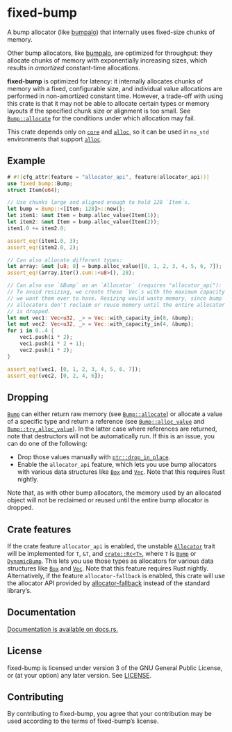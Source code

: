 fixed-bump
==========

A bump allocator (like [bumpalo]) that internally uses fixed-size chunks
of memory.

Other bump allocators, like [bumpalo], are optimized for throughput: they
allocate chunks of memory with exponentially increasing sizes, which
results in *amortized* constant-time allocations.

[bumpalo]: https://docs.rs/bumpalo

**fixed-bump** is optimized for latency: it internally allocates chunks of
memory with a fixed, configurable size, and individual value allocations
are performed in non-amortized constant time. However, a trade-off with
using this crate is that it may not be able to allocate certain types or
memory layouts if the specified chunk size or alignment is too small. See
[`Bump::allocate`] for the conditions under which allocation may fail.

This crate depends only on [`core`] and [`alloc`], so it can be used in
`no_std` environments that support [`alloc`].

[`core`]: https://doc.rust-lang.org/core/
[`alloc`]: https://doc.rust-lang.org/alloc/

Example
-------

```rust
# #![cfg_attr(feature = "allocator_api", feature(allocator_api))]
use fixed_bump::Bump;
struct Item(u64);

// Use chunks large and aligned enough to hold 128 `Item`s.
let bump = Bump::<[Item; 128]>::new();
let item1: &mut Item = bump.alloc_value(Item(1));
let item2: &mut Item = bump.alloc_value(Item(2));
item1.0 += item2.0;

assert_eq!(item1.0, 3);
assert_eq!(item2.0, 2);

// Can also allocate different types:
let array: &mut [u8; 8] = bump.alloc_value([0, 1, 2, 3, 4, 5, 6, 7]);
assert_eq!(array.iter().sum::<u8>(), 28);

// Can also use `&Bump` as an `Allocator` (requires "allocator_api"):
// To avoid resizing, we create these `Vec`s with the maximum capacity
// we want them ever to have. Resizing would waste memory, since bump
// allocators don't reclaim or reuse memory until the entire allocator
// is dropped.
let mut vec1: Vec<u32, _> = Vec::with_capacity_in(8, &bump);
let mut vec2: Vec<u32, _> = Vec::with_capacity_in(4, &bump);
for i in 0..4 {
    vec1.push(i * 2);
    vec1.push(i * 2 + 1);
    vec2.push(i * 2);
}

assert_eq!(vec1, [0, 1, 2, 3, 4, 5, 6, 7]);
assert_eq!(vec2, [0, 2, 4, 6]);
```

Dropping
--------

[`Bump`] can either return raw memory (see [`Bump::allocate`]) or allocate
a value of a specific type and return a reference (see
[`Bump::alloc_value`] and [`Bump::try_alloc_value`]). In the latter case
where references are returned, note that destructors will not be
automatically run. If this is an issue, you can do one of the following:

* Drop those values manually with [`ptr::drop_in_place`].
* Enable the `allocator_api` feature, which lets you use bump allocators
  with various data structures like [`Box`] and [`Vec`]. Note that this
  requires Rust nightly.

Note that, as with other bump allocators, the memory used by an allocated
object will not be reclaimed or reused until the entire bump allocator
is dropped.

Crate features
--------------

If the crate feature `allocator_api` is enabled, the unstable [`Allocator`]
trait will be implemented for `T`, `&T`, and [`crate::Rc<T>`], where `T` is
[`Bump`] or [`DynamicBump`]. This lets you use those types as allocators
for various data structures like [`Box`] and [`Vec`]. Note that this
feature requires Rust nightly. Alternatively, if the feature
`allocator-fallback` is enabled, this crate will use the allocator API
provided by [allocator-fallback] instead of the standard library’s.

[allocator-fallback]: https://docs.rs/allocator-fallback

[`Bump`]: https://docs.rs/fixed-bump/0.3/fixed_bump/struct.Bump.html
[`Bump::allocate`]: https://docs.rs/fixed-bump/0.3/fixed_bump/struct.Bump.html#method.allocate
[`Bump::alloc_value`]: https://docs.rs/fixed-bump/0.3/fixed_bump/struct.Bump.html#method.alloc_value
[`Bump::try_alloc_value`]: https://docs.rs/fixed-bump/0.3/fixed_bump/struct.Bump.html#method.try_alloc_value
[`ptr::drop_in_place`]: https://doc.rust-lang.org/core/ptr/fn.drop_in_place.html
[`Box`]: https://doc.rust-lang.org/stable/alloc/boxed/struct.Box.html
[`Vec`]: https://doc.rust-lang.org/stable/alloc/vec/struct.Vec.html
[`Allocator`]: https://doc.rust-lang.org/stable/alloc/alloc/trait.Allocator.html
[`crate::Rc<T>`]: https://docs.rs/fixed-bump/0.3/fixed_bump/struct.Rc.html
[`DynamicBump`]: https://docs.rs/fixed-bump/0.3/fixed_bump/struct.DynamicBump.html

Documentation
-------------

[Documentation is available on docs.rs.](https://docs.rs/fixed-bump)

License
-------

fixed-bump is licensed under version 3 of the GNU General Public License, or
(at your option) any later version. See [LICENSE](LICENSE).

Contributing
------------

By contributing to fixed-bump, you agree that your contribution may be used
according to the terms of fixed-bump’s license.

